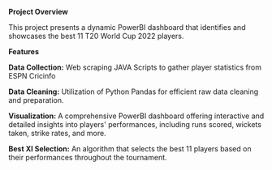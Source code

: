 **Project Overview**

This project presents a dynamic PowerBI dashboard that identifies and showcases the best 11 T20 World Cup 2022 players. 

**Features**

**Data Collection:** Web scraping JAVA Scripts to gather player statistics from ESPN Cricinfo

**Data Cleaning:** Utilization of Python Pandas for efficient raw data cleaning and preparation.

**Visualization:** A comprehensive PowerBI dashboard offering interactive and detailed insights into players' performances, including runs scored, wickets taken, 
strike rates, and more.

**Best XI Selection:** An algorithm that selects the best 11 players based on their performances throughout the tournament.
